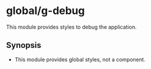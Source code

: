 # global/g-debug

This module provides styles to debug the application.

## Synopsis

* This module provides global styles, not a component.
